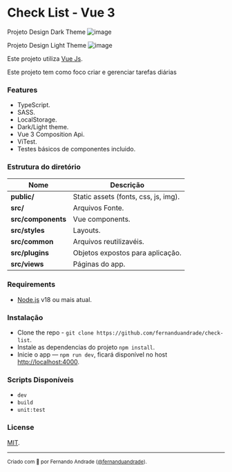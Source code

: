 # Check List - Vue 3

Projeto Design Dark Theme
![image](https://raw.githubusercontent.com/fernanduandrade/check-list/main/vue/src/assets/design_1.png)

Projeto Design Light Theme
![image](https://raw.githubusercontent.com/fernanduandrade/check-list/main/vue/src/assets/design_2.png)

Este projeto utiliza [Vue Js](https://vuejs.org/).

Este projeto tem como foco criar e gerenciar tarefas diárias

### Features

- TypeScript.
- SASS.
- LocalStorage.
- Dark/Light theme.
- Vue 3 Composition Api.
- ViTest.
- Testes básicos de componentes incluido.

### Estrutura do diretório

| Nome                              | Descrição |
| --------------------------------- | ----------- |
| **public/**                       | Static assets (fonts, css, js, img). |
| **src/**                          | Arquivos Fonte. |
| **src/components**                | Vue components. |
| **src/styles**                   | Layouts. |
| **src/common**                   | Arquivos reutilizavéis. |
| **src/plugins**                    | Objetos expostos para aplicação. |
| **src/views**                     | Páginas do app. |

### Requirements

- [Node.js](https://nodejs.org/en) v18 ou mais atual.

### Instalação

- Clone the repo - `git clone https://github.com/fernanduandrade/check-list`.
- Instale as dependencias do projeto `npm install`.
- Inicie o app — `npm run dev`, ficará disponível no host [http://localhost:4000](http://localhost:4000/).

### Scripts Disponíveis

- `dev`
- `build`
- `unit:test`

### License

[MIT](LICENSE).

---

<sup>Criado com 💜 por Fernando Andrade ([@fernanduandrade](https://github.com/fernanduandrade)).</sup>